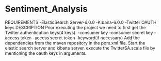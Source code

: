 # Sentiment_Analysis
REQUIREMENTS
-ElasticSearch Server-6.0.0
-Kibana-6.0.0
-Twitter OAUTH keys
DESCRIPTION
  Prior executing the project we need to first get the Twitter authentication keys(4 keys).
    -consumer key
    -consumer secret key
    -access token
    -access secret token
    -keyword(if necessary)
  Add the dependencies from the maven repository in the pom.xml file.
  Start the elastic search server and kibana server.
  execute the TwitterSA.scala file by mentioning the oauth keys in arguments.
  

